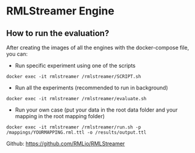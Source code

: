 
# RMLStreamer Engine


## How to run the evaluation?
After creating the images of all the engines with the docker-compose file, you can:

- Run specific experiment using one of the scripts
```
docker exec -it rmlstreamer /rmlstreamer/SCRIPT.sh
```
- Run all the experiments (recommended to run in background)
```
docker exec -it rmlstreamer /rmlstreamer/evaluate.sh
```
- Run your own case (put your data in the root data folder and your mapping in the root mapping folder)
```
docker exec -it rmlstreamer /rmlstreamer/run.sh -p /mappings/YOURMAPPING.rml.ttl -o /results/output.ttl
```



Github: https://github.com/RMLio/RMLStreamer


